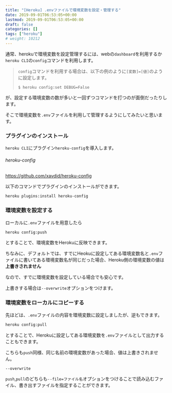 ```yaml
---
title: "[Heroku] .envファイルで環境変数を設定・管理する"
date: 2019-09-01T06:53:05+00:00
lastmod: 2019-09-01T06:53:05+00:00
draft: false
categories: []
tags: ["heroku"]
# weight: 10212
---
```

通常、herokuで環境変数を設定管理するには、webの`dashboard`を利用するか`heroku CLI`の`config`コマンドを利用します。  

> `config`コマンドを利用する場合は、以下の例のように`[変数]=[値]`のように設定します。  
>  
> `$ heroku config:set DEBUG=False`  

が、設定する環境変数の数が多いと一回ずつコマンドを打つのが面倒だったりします。  

そこで環境変数を`.env`ファイルを利用して管理するようにしてみたいと思います。  

### プラグインのインストール  

`heroku CLI`にプラグイン`heroku-config`を導入します。  

###### heroku-config  

https://github.com/xavdid/heroku-config  

以下のコマンドでプラグインのインストールができます。  

```bash
heroku plugins:install heroku-config
```

### 環境変数を設定する  

ローカルに`.env`ファイルを用意したら  

```bash
heroku config:push
```

とすることで、環境変数をHerokuに反映できます。  

ちなみに、デフォルトでは、すでにHeokuに設定してある環境変数名と`.env`ファイルに書いてある環境変数名が同じだった場合、Heroku側の環境変数の値は**上書きされません**  

なので、すでに環境変数を設定している場合でも安心です。  

上書きする場合は`--overwrite`オプションをつけます。  

### 環境変数をローカルにコピーする  

先ほどは、`.env`ファイルの内容を環境変数に設定しましたが、逆もできます。  

```bash
heroku config:pull
```

とすることで、Herokuに設定してある環境変数を`.env`ファイルとして出力することもできます。  

こちらも`push`同様、同じ名前の環境変数があった場合、値は上書きされません。  

`--overwrite`

`push`,`pull`のどちらも`--file=ファイル名`オプションをつけることで読み込むファイル、書き出すファイルを指定することができます。
